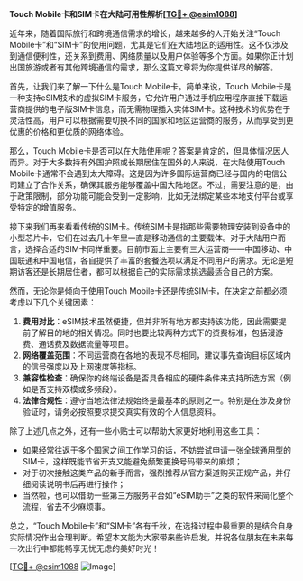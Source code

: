 **Touch Mobile卡和SIM卡在大陆可用性解析[[TG💪+ @esim1088](https://t.me/s/esim1088)]**

近年来，随着国际旅行和跨境通信需求的增长，越来越多的人开始关注“Touch Mobile卡”和“SIM卡”的使用问题，尤其是它们在大陆地区的适用性。这不仅涉及到通信便利性，还关系到费用、网络质量以及用户体验等多个方面。如果你正计划出国旅游或者有其他跨境通信的需求，那么这篇文章将为你提供详尽的解答。

首先，让我们来了解一下什么是Touch Mobile卡。简单来说，Touch Mobile卡是一种支持eSIM技术的虚拟SIM卡服务，它允许用户通过手机应用程序直接下载运营商提供的电子版SIM卡信息，而无需物理插入实体SIM卡。这种技术的优势在于灵活性高，用户可以根据需要切换不同的国家和地区运营商的服务，从而享受到更优惠的价格和更优质的网络体验。

那么，Touch Mobile卡是否可以在大陆使用呢？答案是肯定的，但具体情况因人而异。对于大多数持有外国护照或长期居住在国外的人来说，在大陆使用Touch Mobile卡通常不会遇到太大障碍。这是因为许多国际运营商已经与国内的电信公司建立了合作关系，确保其服务能够覆盖中国大陆地区。不过，需要注意的是，由于政策限制，部分功能可能会受到一定影响，比如无法绑定某些本地支付平台或享受特定的增值服务。

接下来我们再来看看传统的SIM卡。传统SIM卡是指那些需要物理安装到设备中的小型芯片卡，它们在过去几十年里一直是移动通信的主要载体。对于大陆用户而言，选择合适的SIM卡同样重要。目前市面上主要有三大运营商——中国移动、中国联通和中国电信，各自提供了丰富的套餐选项以满足不同用户的需求。无论是短期访客还是长期居住者，都可以根据自己的实际需求挑选最适合自己的方案。

然而，无论你是倾向于使用Touch Mobile卡还是传统SIM卡，在决定之前都必须考虑以下几个关键因素：

1. **费用对比**：eSIM技术虽然便捷，但并非所有地方都支持该功能，因此需要提前了解目的地的相关情况。同时也要比较两种方式下的资费标准，包括漫游费、通话费及数据流量等项目。
2. **网络覆盖范围**：不同运营商在各地的表现不尽相同，建议事先查询目标区域内的信号强度以及上网速度等指标。
3. **兼容性检查**：确保你的终端设备是否具备相应的硬件条件来支持所选方案（例如是否支持双模或多频段）。
4. **法律合规性**：遵守当地法律法规始终是最基本的原则之一。特别是在涉及身份验证时，请务必按照要求提交真实有效的个人信息资料。

除了上述几点之外，还有一些小贴士可以帮助大家更好地利用这些工具：

- 如果经常往返于多个国家之间工作学习的话，不妨尝试申请一张全球通用型的SIM卡，这样既能节省开支又能避免频繁更换号码带来的麻烦；
- 对于初次接触这类产品的新手而言，强烈推荐从官方渠道购买正规产品，并仔细阅读说明书后再进行操作；
- 当然啦，也可以借助一些第三方服务平台如“eSIM助手”之类的软件来简化整个流程，省去不少麻烦事。

总之，“Touch Mobile卡”和“SIM卡”各有千秋，在选择过程中最重要的是结合自身实际情况作出合理判断。希望本文能为大家带来些许启发，并祝各位朋友在未来每一次出行中都能畅享无忧无虑的美好时光！

[[TG💪+ @esim1088](https://t.me/s/esim1088) ![Image](https://i.postimg.cc/4NQfJmqS/Snipaste-2025-05-13-00-14-12.png)]